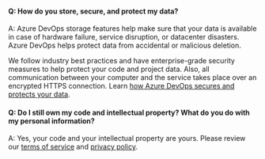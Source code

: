 #### Q:	How do you store, secure, and protect my data?

A:	Azure DevOps storage features help make sure that your data is available in case of hardware failure, service disruption, or datacenter disasters. Azure DevOps helps protect data from accidental or malicious deletion. 

We follow industry best practices and have enterprise-grade security measures to help protect your code and project data. Also, all communication between your computer and the service takes place over an encrypted HTTPS connection. Learn [how Azure DevOps secures and protects your data](/azure/devops/articles/team-services-security-whitepaper).

#### Q:	Do I still own my code and intellectual property? What do you do with my personal information?

A:	Yes, your code and your intellectual property are yours. Please review our [terms of service](https://go.microsoft.com/fwlink/?LinkID=266231) and [privacy policy](https://go.microsoft.com/fwlink/?LinkID=264782).
